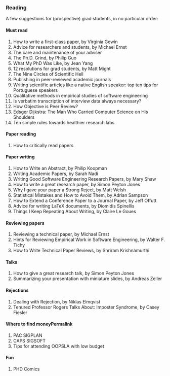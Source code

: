 ### Reading

A few suggestions for (prospective) grad students, in no particular order:

#### Must read

1. How to write a first-class paper, by Virginia Gewin
2. Advice for researchers and students, by Michael Ernst
3. The care and maintenance of your adviser
4. The Ph.D. Grind, by Philip Guo
5. What My PhD Was Like, by Jean Yang
6. 12 resolutions for grad students, by Matt Might
7. The Nine Circles of Scientific Hell
8. Publishing in peer-reviewed academic journals
9. Writing scientific articles like a native English speaker: top ten tips for Portuguese speakers
10. Qualitative methods in empirical studies of software engineering
11. Is verbatim transcription of interview data always necessary?
12. How Objective is Peer Review?
13. Edsger Dijkstra: The Man Who Carried Computer Science on His Shoulders
14. Ten simple rules towards healthier research labs

#### Paper reading
1. How to critically read papers

#### Paper writing
1. How to Write an Abstract, by Philip Koopman
2. Writing Academic Papers, by Sarah Nadi
3. Writing Good Software Engineering Research Papers, by Mary Shaw
4. How to write a great research paper, by Simon Peyton Jones
8. Why I gave your paper a Strong Reject, by Matt Welsh
5. Statistical Mistakes and How to Avoid Them, by Adrian Sampson
6. How to Extend a Conference Paper to a Journal Paper, by Jeff Offutt
7. Advice for writing LaTeX documents, by Diomidis Spinellis
8. Things I Keep Repeating About Writing, by Claire Le Goues

#### Reviewing papers
1. Reviewing a technical paper, by Michael Ernst
1. Hints for Reviewing Empirical Work in Software Engineering, by Walter F. Tichy
1. How to Write Technical Paper Reviews, by Shriram Krishnamurthi

#### Talks
1. How to give a great research talk, by Simon Peyton Jones
2. Summarizing your presentation with miniature slides, by Andreas Zeller

#### Rejections
1. Dealing with Rejection, by Niklas Elmqvist
2. Tenured Professor Rogers Talks About: Imposter Syndrome, by Casey Fiesler

#### Where to find moneyPermalink
1. PAC SIGPLAN
2. CAPS SIGSOFT
3. Tips for attending OOPSLA with low budget

#### Fun
1. PHD Comics


